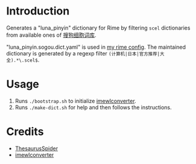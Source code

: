 # Introduction
Generates a "luna_pinyin" dictionary for Rime by filtering `scel` dictionaries from available ones of [搜狗细胞词库](https://pinyin.sogou.com/dict).

"luna_pinyin.sogou.dict.yaml" is used in [my rime config](https://github.com/15cm/rime-config). The maintained dictionary is generated by a regexp filter `(计算机|日本|官方推荐|大全).*\.scel$`.

# Usage
1. Runs `./bootstrap.sh` to initialize [imewlconverter](https://github.com/studyzy/imewlconverter).
2. Runs `./make-dict.sh` for help and then follows the instructions.

# Credits
- [ThesaurusSpider](https://github.com/WuLC/ThesaurusSpider)
- [imewlconverter](https://github.com/studyzy/imewlconverter)
